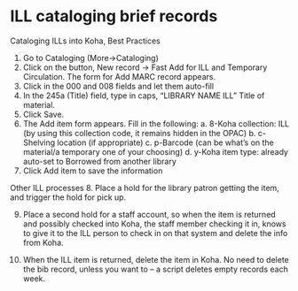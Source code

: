 # ILL cataloging brief records

Cataloging ILLs into Koha, Best Practices

1. Go to ​Cataloging​ (​More​→​Cataloging​)
2. Click on the button, ​New record​ ​→​ ​Fast Add for ILL and Temporary Circulation​. The form for ​Add MARC​ record appears.
3. Click in the ​000​ and ​008​ fields and let them auto-fill
4. In the ​245a​ (Title) field, type in caps, “LIBRARY NAME ILL” Title of material.  
5. Click ​Save​.  
6. The ​Add item​ form appears. Fill in the following:  a. 8-Koha collection​: ILL (by using this collection code, it remains hidden in the OPAC) b. c-Shelving location​ (if appropriate) c. p-Barcode​ (can be what’s on the material/a temporary one of your choosing) d. ​y-Koha item type​: already auto-set to Borrowed from another library
7. Click ​Add item​ to save the information

Other ILL processes 8. Place a hold for the library patron getting the item, and trigger the hold for pick up.  

9. Place a second hold for a staff account, so when the item is returned and possibly checked into Koha, the staff member checking it in, knows to give it to the ILL person to check in on that system and delete the info from Koha.  

10. When the ILL item is returned, delete the item in Koha. No need to delete the bib record, unless you want to – a script deletes empty records each week. 
